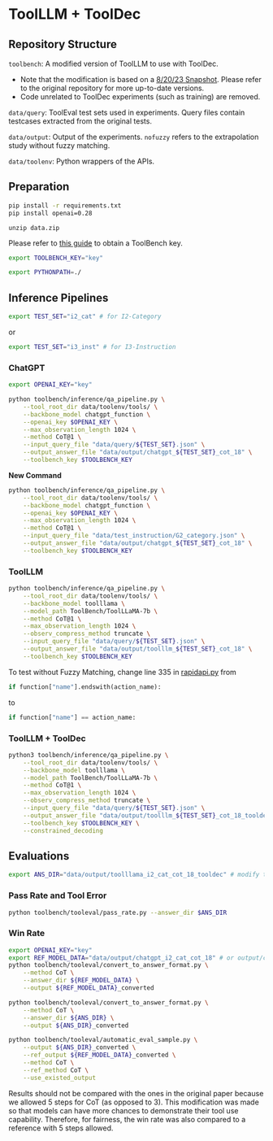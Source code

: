 # ToolLLM + ToolDec

## Repository Structure

`toolbench`: A modified version of ToolLLM to use with ToolDec. 
- Note that the modification is based on a [8/20/23 Snapshot](https://github.com/OpenBMB/ToolBench/tree/745ea4c3d670e83ef75697896016fce8ef9c6ea0). Please refer to the original repository for more up-to-date versions.
- Code unrelated to ToolDec experiments (such as training) are removed.

`data/query`: ToolEval test sets used in experiments. Query files contain testcases extracted from the original tests. 

`data/output`: Output of the experiments. `nofuzzy` refers to the extrapolation study without fuzzy matching.

`data/toolenv`: Python wrappers of the APIs.

## Preparation

```sh
pip install -r requirements.txt
pip install openai=0.28
```

```
unzip data.zip
```

Please refer to [this guide](https://github.com/OpenBMB/ToolBench/tree/master#inference-with-our-rapidapi-server) to obtain a ToolBench key.

```sh
export TOOLBENCH_KEY="key"
```

```sh
export PYTHONPATH=./
```

## Inference Pipelines

```sh
export TEST_SET="i2_cat" # for I2-Category
```

or

```sh
export TEST_SET="i3_inst" # for I3-Instruction
```

### ChatGPT

```sh
export OPENAI_KEY="key"

python toolbench/inference/qa_pipeline.py \
    --tool_root_dir data/toolenv/tools/ \
    --backbone_model chatgpt_function \
    --openai_key $OPENAI_KEY \
    --max_observation_length 1024 \
    --method CoT@1 \
    --input_query_file "data/query/${TEST_SET}.json" \
    --output_answer_file "data/output/chatgpt_${TEST_SET}_cot_18" \
    --toolbench_key $TOOLBENCH_KEY
```

**New Command**

```sh
python toolbench/inference/qa_pipeline.py \
    --tool_root_dir data/toolenv/tools/ \
    --backbone_model chatgpt_function \
    --openai_key $OPENAI_KEY \
    --max_observation_length 1024 \
    --method CoT@1 \
    --input_query_file "data/test_instruction/G2_category.json" \
    --output_answer_file "data/output/chatgpt_${TEST_SET}_cot_18" \
    --toolbench_key $TOOLBENCH_KEY
```

### ToolLLM

```sh
python toolbench/inference/qa_pipeline.py \
    --tool_root_dir data/toolenv/tools/ \
    --backbone_model toolllama \
    --model_path ToolBench/ToolLLaMA-7b \
    --method CoT@1 \
    --max_observation_length 1024 \
    --observ_compress_method truncate \
    --input_query_file "data/query/${TEST_SET}.json" \
    --output_answer_file "data/output/toolllm_${TEST_SET}_cot_18" \
    --toolbench_key $TOOLBENCH_KEY 
```

To test without Fuzzy Matching, change line 335 in [rapidapi.py](./toolbench/inference/Downstream_tasks/rapidapi.py) 
from 
```python
if function["name"].endswith(action_name):
```
to 
```python
if function["name"] == action_name:
```

### ToolLLM + ToolDec

```sh
python3 toolbench/inference/qa_pipeline.py \
    --tool_root_dir data/toolenv/tools/ \
    --backbone_model toolllama \
    --model_path ToolBench/ToolLLaMA-7b \
    --method CoT@1 \
    --max_observation_length 1024 \
    --observ_compress_method truncate \
    --input_query_file "data/query/${TEST_SET}.json" \
    --output_answer_file "data/output/toolllm_${TEST_SET}_cot_18_tooldec_1" \
    --toolbench_key $TOOLBENCH_KEY \
    --constrained_decoding
```

## Evaluations

```sh
export ANS_DIR="data/output/toolllama_i2_cat_cot_18_tooldec" # modify this
```

### Pass Rate and Tool Error

```sh
python toolbench/tooleval/pass_rate.py --answer_dir $ANS_DIR
```

### Win Rate

```sh
export OPENAI_KEY="key"
export REF_MODEL_DATA="data/output/chatgpt_i2_cat_cot_18" # or output/chatgpt_i3_inst_cot_18
python toolbench/tooleval/convert_to_answer_format.py \
    --method CoT \
    --answer_dir ${REF_MODEL_DATA} \
    --output ${REF_MODEL_DATA}_converted

python toolbench/tooleval/convert_to_answer_format.py \
    --method CoT \
    --answer_dir ${ANS_DIR} \
    --output ${ANS_DIR}_converted

python toolbench/tooleval/automatic_eval_sample.py \
    --output ${ANS_DIR}_converted \
    --ref_output ${REF_MODEL_DATA}_converted \
    --method CoT \
    --ref_method CoT \
    --use_existed_output
```

Results should not be compared with the ones in the original paper because we allowed 5 steps for CoT (as opposed to 3). This modification was made so that models can have more chances to demonstrate their tool use capability. Therefore, for fairness, the win rate was also compared to a reference with 5 steps allowed.